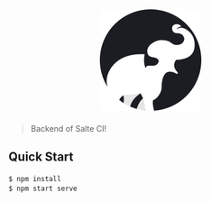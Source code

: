 <h2 align="center">
  <div>
    <a href="https://github.com/salte-ci/logos">
      <img height="180px" src="https://raw.githubusercontent.com/salte-ci/logos/master/images/logo/transparent.svg?sanitize=true">
    </a>
  </div>
</h2>

> Backend of Salte CI!

## Quick Start

```sh
$ npm install
$ npm start serve
```
